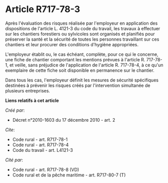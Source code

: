 # Article R717-78-3

Après l'évaluation des risques réalisée par l'employeur en application des dispositions de l'article L. 4121-3 du code du
travail, les travaux à effectuer sur les chantiers forestiers ou sylvicoles sont organisés et planifiés pour préserver la
santé et la sécurité de toutes les personnes travaillant sur ces chantiers et leur procurer des conditions d'hygiène
appropriées.

L'employeur établit ou, le cas échéant, complète, pour ce qui le concerne, une fiche de chantier comportant les mentions
prévues à l'article R. 717-78-1, et veille, sans préjudice de l'application de l'article R. 717-78-4, à ce qu'un exemplaire
de cette fiche soit disponible en permanence sur le chantier. 

Dans tous les cas, l'employeur définit les mesures de sécurité spécifiques destinées à prévenir les risques créés par
l'intervention simultanée de plusieurs entreprises.

**Liens relatifs à cet article**

_Créé par_:

  - Décret n°2010-1603 du 17 décembre 2010 - art. 2

_Cite_:

  - Code rural - art. R717-78-1
  - Code rural - art. R717-78-4
  - Code du travail - art. L4121-3

_Cité par_:

  - Code rural - art. R717-78-8 (VD)
  - Code rural et de la pêche maritime - art. R717-80-7 (T)
